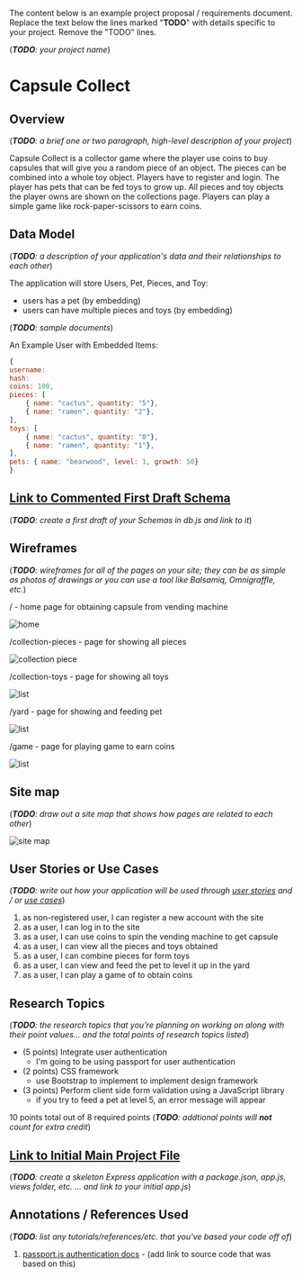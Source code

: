 The content below is an example project proposal / requirements document. Replace the text below the lines marked "__TODO__" with details specific to your project. Remove the "TODO" lines.

(___TODO__: your project name_)

# Capsule Collect 

## Overview

(___TODO__: a brief one or two paragraph, high-level description of your project_)

Capsule Collect is a collector game where the player use coins to buy capsules that will give you a random piece of an object. The pieces can be combined into a whole toy object. Players have to register and login. The player has pets that can be fed toys to grow up. All pieces and toy objects the player owns are shown on the collections page. 
Players can play a simple game like rock-paper-scissors to earn coins. 


## Data Model

(___TODO__: a description of your application's data and their relationships to each other_) 

The application will store Users, Pet, Pieces, and Toy:

* users has a pet (by embedding)
* users can have multiple pieces and toys (by embedding)

(___TODO__: sample documents_)

An Example User with Embedded Items:

```javascript
{
username: 
hash: 
coins: 100,
pieces: [
    { name: "cactus", quantity: "5"},
    { name: "ramen", quantity: "2"},
],
toys: [
    { name: "cactus", quantity: "0"},
    { name: "ramen", quantity: "1"},
],
pets: { name: "bearwood", level: 1, growth: 50}
}
```


## [Link to Commented First Draft Schema](db.js) 

(___TODO__: create a first draft of your Schemas in db.js and link to it_)

## Wireframes

(___TODO__: wireframes for all of the pages on your site; they can be as simple as photos of drawings or you can use a tool like Balsamiq, Omnigraffle, etc._)

/ - home page for obtaining capsule from vending machine

![home](documentation/home.png)

/collection-pieces - page for showing all pieces

![collection piece](documentation/pieces.png)

/collection-toys - page for showing all toys

![list](documentation/toys.png)

/yard - page for showing and feeding pet

![list](documentation/yard.png)

/game - page for playing game to earn coins

![list](documentation/yard.png)

## Site map

(___TODO__: draw out a site map that shows how pages are related to each other_)

![site map](documentation/map.png)

## User Stories or Use Cases

(___TODO__: write out how your application will be used through [user stories](http://en.wikipedia.org/wiki/User_story#Format) and / or [use cases](https://www.mongodb.com/download-center?jmp=docs&_ga=1.47552679.1838903181.1489282706#previous)_)

1. as non-registered user, I can register a new account with the site
2. as a user, I can log in to the site
3. as a user, I can use coins to spin the vending machine to get capsule
4. as a user, I can view all the pieces and toys obtained
5. as a user, I can combine pieces for form toys
6. as a user, I can view and feed the pet to level it up in the yard
7. as a user, I can play a game of to obtain coins

## Research Topics

(___TODO__: the research topics that you're planning on working on along with their point values... and the total points of research topics listed_)

* (5 points) Integrate user authentication
    * I'm going to be using passport for user authentication
* (2 points) CSS framework
    * use Bootstrap to implement to implement design framework
* (3 points) Perform client side form validation using a JavaScript library
    * if you try to feed a pet at level 5, an error message will appear

10 points total out of 8 required points (___TODO__: addtional points will __not__ count for extra credit_)


## [Link to Initial Main Project File](app.js) 

(___TODO__: create a skeleton Express application with a package.json, app.js, views folder, etc. ... and link to your initial app.js_)

## Annotations / References Used

(___TODO__: list any tutorials/references/etc. that you've based your code off of_)

1. [passport.js authentication docs](http://passportjs.org/docs) - (add link to source code that was based on this)


